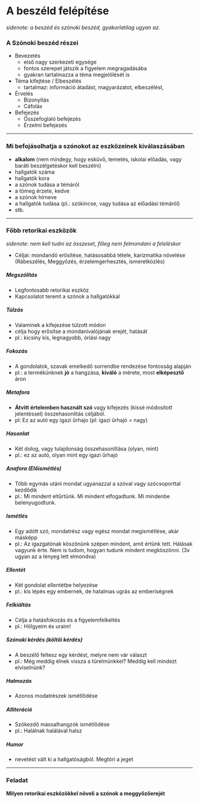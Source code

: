 # A beszéld felépítése

*sidenote: a beszéd és szónoki beszéd, gyakorlatilag ugyan az.*

### A Szónoki beszéd részei
- Bevezetés
	- első nagy szerkezeti egysége
	- fontos szerepet játszik a figyelem megragadásába
	- gyakran tartalmazza a téma megjelölését is
- Téma kifejtése / Elbeszélés
	- tartalmaz: információ átadást, magyarázatot, elbeszélést, 
- Érvelés
	- Bizonyítás
	- Cáfolás
- Befejezés
	- Összefoglaló befejezés
	- Érzelmi befejezés

---

### Mi befojásolhatja a szónokot az eszközeinek kiválaszásában
- **alkalom** (nem mindegy, hogy esküvő, temetés, iskolai előadás, vagy baráti beszélgetéskor kell beszélni)
- hallgatók száma
- hallgatók kora 
- a szónok tudása a témáról 
- a tömeg érzete, kedve 
- a szónok hírneve 
- a hallgatók tudása (pl.: szókincse, vagy tudása az előadási témáról)
- stb.

---

### Főbb retorikai eszközök 
*sidenote: nem kell tudni az összeset, főleg nem felmondani a feleléskor*
- Céljai: mondandó erősítése, hatásosabbá tétele, karizmatika növelése (Rábeszélés, Meggyőzés, érzelemgerhesztés, ismeretközlés)

##### Megszólítás
- Legfontosabb retorikai eszköz
- Kapcsolatot teremt a szónok a hallgatókkal

##### Túlzás
- Valaminek a kifejezése túlzott módon
- célja hogy erősítse a mondanivalójának erejét, hatását
- pl.: kicsiny kis, legnagyobb, óriási nagy 

##### Fokozás
- A gondolatok, szavak emelkedő sorrendbe rendezése fontosság alapján 
- pl.: a termékünknek **jó** a hangzása, **kiváló** a mérete, most **elképesztő** áron

##### Metafora
- **Átvitt értelemben használt szó** vagy kifejezés (kissé módosított jelentéssel) összehasonlítás céljából.
- pl: Ez az autó egy igazi űrhajo (pl: igazi űrhajó = nagy)

##### Hasonlat
- Két dolog, vagy tulajdonság összehasonlítása (olyan, mint)
- pl.: ez az autó, olyan mint egy igazi űrhajó

##### Anafora (Előismétlés)
- Több egymás utáni mondat ugyanazzal a szóval vagy szócsoporttal kezdődik
- pl.: Mi mindent eltűrtünk. Mi mindent elfogadtunk. Mi mindenbe belenyugodtunk.

##### Ismétlés
- Egy adótt szó, mondatrész vagy egész mondat megismétlése, akár másképp
- pl.: Az igazgatónak köszönünk szépen mindent, amit
értünk tett. Hálásak vagyunk érte. Nem is tudom, hogyan
tudunk mindent megköszönni. (3x ugyan az a lényeg lett elmondva)

##### Ellentét
- Két gondolat ellentétbe helyezése
- pl.: kis lépés egy embernek, de hatalmas ugrás az emberiségnek

##### Felkiáltás
- Célja a hatásfokozás és a figyelemfelkeltés
- pl.: Hölgyeim és uraim! 

##### Szónoki kérdés (költői kérdés)
- A beszélő feltesz egy kérdést, melyre nem vár választ
- pl.: Még meddig élnek vissza a türelmünkkel? Meddig kell mindezt elviselnünk?

##### Halmozás
- Azonos modatrészek ismétlődése

##### Alliteráció
- Szókezdő mássalhangzók ismétlődése
- pl.: Halálnak halálával halsz

##### Humor
- nevetést vált ki a hallgatóságból. Megtöri a jeget

---

### Feladat
**Milyen retorikai eszközökkel növeli a szónok a meggyőzőerejét**